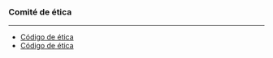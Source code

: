 ### Comité de ética

***

* [Código de ética](https://github.com/novaDepto/Nova/wiki/C%C3%B3digo-de-%C3%89tica)
* [Código de ética](https://github.com/novaDepto/Nova/wiki/C%C3%B3digo-de-%C3%89tica)